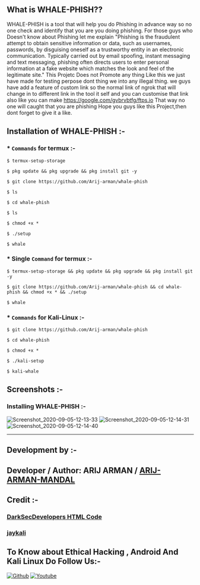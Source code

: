 

  
## What is WHALE-PHISH??
  
WHALE-PHISH is a tool that will help you do Phishing in advance way so no one check and identify that you are you doing phishing.
For those guys who Doesn't know about Phishing let me explain "Phishing is the fraudulent attempt to obtain sensitive information or data, such as usernames, passwords, by disguising oneself as a trustworthy entity in an electronic communication. Typically carried out by email spoofing, instant messaging and text messaging, phishing often directs users to enter personal information at a fake website which matches the look and feel of the legitimate site."
This Projetc Does not Promote any thing Like this we just have made for testing perpose dont thing we into any illegal thing.
we guys have add a feature of custom link so the normal link of ngrok that will change in to different link in the tool it self and you can customise that link also like you can make https://google.com/gvbrvbtfg/ftps.io
That way no one will caught that you are phishing
Hope you guys like this Project,then dont forget to give it a like.
  
## Installation of WHALE-PHISH :- 
  

### * `Commands` for termux :-
```
$ termux-setup-storage

$ pkg update && pkg upgrade && pkg install git -y

$ git clone https://github.com/Arij-arman/whale-phish

$ ls

$ cd whale-phish

$ ls

$ chmod +x *

$ ./setup

$ whale
```

### * Single `Command` for termux :-
```
$ termux-setup-storage && pkg update && pkg upgrade && pkg install git -y

$ git clone https://github.com/Arij-arman/whale-phish && cd whale-phish && chmod +x * && ./setup

$ whale
```
### * `Commands` for Kali-Linux :-
```
$ git clone https://github.com/Arij-arman/whale-phish

$ cd whale-phish

$ chmod +x *

$ ./kali-setup

$ kali-whale
```
## Screenshots :- 

### Installing WHALE-PHISH :-

![Screenshot_2020-09-05-12-13-33](https://user-images.githubusercontent.com/64035221/92299650-ec1eb600-ef71-11ea-8934-3dda718ea11d.jpg)
![Screenshot_2020-09-05-12-14-31](https://user-images.githubusercontent.com/64035221/92299657-f5a81e00-ef71-11ea-89ce-9c29dc09b04f.jpg)
![Screenshot_2020-09-05-12-14-40](https://user-images.githubusercontent.com/64035221/92299664-03f63a00-ef72-11ea-9b88-4faf157e727c.jpg)
***

## Development by :- 

## Developer / Author: ARIJ ARMAN / [ARIJ-ARMAN-MANDAL](https://github.com/Arij-arman/)



## Credit :-

### [DarkSecDevelopers HTML Code](https://github.com/DarkSecDevelopers)

### [jaykali](https://github.com/jaykali)



## To Know about Ethical Hacking , Android And Kali Linux Do Follow Us:-

[![Github](https://github.frapsoft.com/social/github.png)](https://github.com/Arij-arman/)
[![Youtube](https://www.youtube.com/channel/UCJ5H4A3QAsIbQsVqfMBdZYQ)](<img src="https://www.freepnglogos.com/uploads/youtube-logo-png-images-0.png" width="200" alt="youtube logo png images" />)
